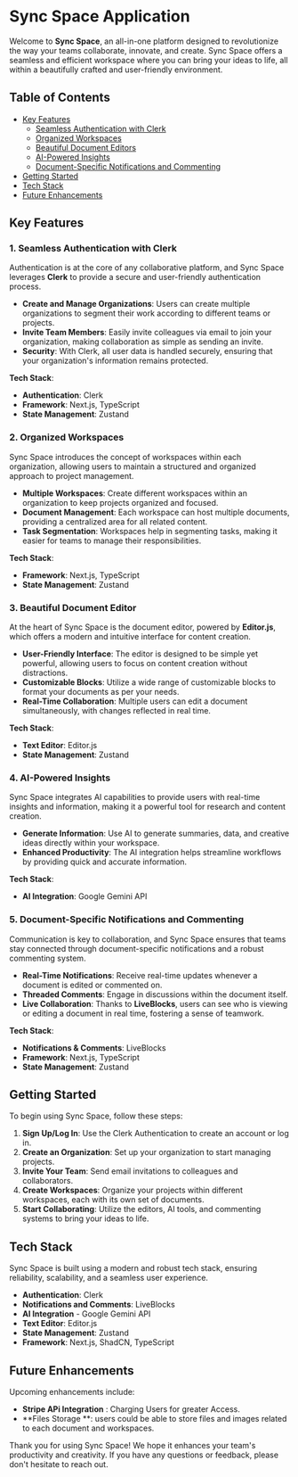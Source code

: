 # Sync Space Application

Welcome to **Sync Space**, an all-in-one platform designed to revolutionize the way your teams collaborate, innovate, and create. Sync Space offers a seamless and efficient workspace where you can bring your ideas to life, all within a beautifully crafted and user-friendly environment.

## Table of Contents

- [Key Features](#key-features)
  - [Seamless Authentication with Clerk](#seamless-authentication-with-clerk)
  - [Organized Workspaces](#organized-workspaces)
  - [Beautiful Document Editors](#beautiful-document-editors)
  - [AI-Powered Insights](#ai-powered-insights)
  - [Document-Specific Notifications and Commenting](#document-specific-notifications-and-commenting)
- [Getting Started](#getting-started)
- [Tech Stack](#tech-stack)
- [Future Enhancements](#future-enhancements)

## Key Features

### 1. Seamless Authentication with Clerk

Authentication is at the core of any collaborative platform, and Sync Space leverages **Clerk** to provide a secure and user-friendly authentication process.

- **Create and Manage Organizations**: Users can create multiple organizations to segment their work according to different teams or projects.
- **Invite Team Members**: Easily invite colleagues via email to join your organization, making collaboration as simple as sending an invite.
- **Security**: With Clerk, all user data is handled securely, ensuring that your organization's information remains protected.

**Tech Stack**:
- **Authentication**: Clerk
- **Framework**: Next.js, TypeScript
- **State Management**: Zustand

### 2. Organized Workspaces

Sync Space introduces the concept of workspaces within each organization, allowing users to maintain a structured and organized approach to project management.

- **Multiple Workspaces**: Create different workspaces within an organization to keep projects organized and focused.
- **Document Management**: Each workspace can host multiple documents, providing a centralized area for all related content.
- **Task Segmentation**: Workspaces help in segmenting tasks, making it easier for teams to manage their responsibilities.

**Tech Stack**:
- **Framework**: Next.js, TypeScript
- **State Management**: Zustand

### 3. Beautiful Document Editor

At the heart of Sync Space is the document editor, powered by **Editor.js**, which offers a modern and intuitive interface for content creation.

- **User-Friendly Interface**: The editor is designed to be simple yet powerful, allowing users to focus on content creation without distractions.
- **Customizable Blocks**: Utilize a wide range of customizable blocks to format your documents as per your needs.
- **Real-Time Collaboration**: Multiple users can edit a document simultaneously, with changes reflected in real time.

**Tech Stack**:
- **Text Editor**: Editor.js
- **State Management**: Zustand

### 4. AI-Powered Insights

Sync Space integrates AI capabilities to provide users with real-time insights and information, making it a powerful tool for research and content creation.

- **Generate Information**: Use AI to generate summaries, data, and creative ideas directly within your workspace.
- **Enhanced Productivity**: The AI integration helps streamline workflows by providing quick and accurate information.

**Tech Stack**:
- **AI Integration**: Google Gemini API

### 5. Document-Specific Notifications and Commenting

Communication is key to collaboration, and Sync Space ensures that teams stay connected through document-specific notifications and a robust commenting system.

- **Real-Time Notifications**: Receive real-time updates whenever a document is edited or commented on.
- **Threaded Comments**: Engage in discussions within the document itself.
- **Live Collaboration**: Thanks to **LiveBlocks**, users can see who is viewing or editing a document in real time, fostering a sense of teamwork.

**Tech Stack**:
- **Notifications & Comments**: LiveBlocks
- **Framework**: Next.js, TypeScript
- **State Management**: Zustand

## Getting Started

To begin using Sync Space, follow these steps:

1. **Sign Up/Log In**: Use the Clerk Authentication to create an account or log in.
2. **Create an Organization**: Set up your organization to start managing projects.
3. **Invite Your Team**: Send email invitations to colleagues and collaborators.
4. **Create Workspaces**: Organize your projects within different workspaces, each with its own set of documents.
5. **Start Collaborating**: Utilize the editors, AI tools, and commenting systems to bring your ideas to life.

## Tech Stack

Sync Space is built using a modern and robust tech stack, ensuring reliability, scalability, and a seamless user experience.

- **Authentication**: Clerk
- **Notifications and Comments**: LiveBlocks
- **AI Integration** - Google Gemini API
- **Text Editor**: Editor.js
- **State Management**: Zustand
- **Framework**: Next.js, ShadCN, TypeScript

## Future Enhancements

Upcoming enhancements include:

- **Stripe APi Integration** : Charging Users for greater Access.
- **Files Storage **: users could be able to store files and images related to each document and workspaces.


Thank you for using Sync Space! We hope it enhances your team's productivity and creativity. If you have any questions or feedback, please don't hesitate to reach out.
